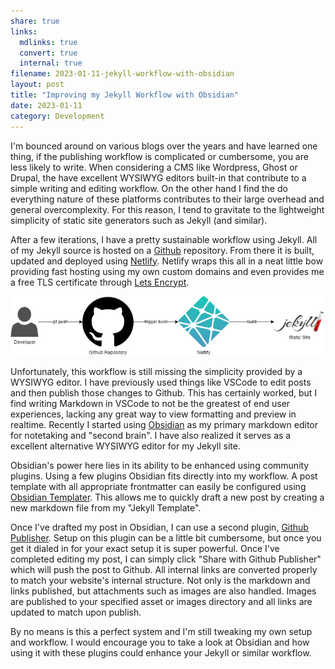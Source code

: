 ```yaml
---
share: true
links:
  mdlinks: true
  convert: true
  internal: true
filename: 2023-01-11-jekyll-workflow-with-obsidian
layout: post
title: "Improving my Jekyll Workflow with Obsidian"
date: 2023-01-11
category: Development
---
```


I'm bounced around on various blogs over the years and have learned one thing, if the publishing workflow is complicated or cumbersome, you are less likely to write.  When considering a CMS like Wordpress, Ghost or Drupal, the have excellent WYSIWYG editors built-in that contribute to a simple writing and editing workflow. On the other hand I find the do everything nature of these platforms contributes to their large overhead and general overcomplexity. For this reason, I tend to gravitate to the lightweight simplicity of static site generators such as Jekyll (and similar).  

After a few iterations, I have a pretty sustainable workflow using Jekyll. All of my Jekyll source is hosted on a [Github](https://github.com/acavella/cavella.com) repository. From there it is built, updated and deployed using [Netlify](https://netlify.com). Netlify wraps this all in a neat little bow providing fast hosting using my own custom domains and even provides me a free TLS certificate through [Lets Encrypt](https://letsencrypt.org). 

![jekyll-workflow.drawio.png](..//assets/images/jekyll-workflow.drawio.png)

Unfortunately, this workflow is still missing the simplicity provided by a WYSIWYG editor. I have previously used things like VSCode to edit posts and then publish those changes to Github.  This has certainly worked, but I find writing Markdown in VSCode to not be the greatest of end user experiences, lacking any great way to view formatting and preview in realtime. Recently I started using [Obsidian](https://obsidian.md/) as my primary markdown editor for notetaking and "second brain".  I have also realized it serves as a excellent alternative WYSIWYG editor for my Jekyll site. 

Obsidian's power here lies in its ability to be enhanced using community plugins. Using a few plugins Obsidian fits directly into my workflow.  A post template with all appropriate frontmatter can easily be configured using [Obsidian Templater](https://github.com/SilentVoid13/Templater). This allows me to quickly draft a new post by creating a new markdown file from my "Jekyll Template".

Once I've drafted my post in Obsidian, I can use a second plugin, [Github Publisher](https://github.com/ObsidianPublisher/obsidian-github-publisher). Setup on this plugin can be a little bit cumbersome, but once you get it dialed in for your exact setup it is super powerful. Once I've completed editing my post, I can simply click "Share with Github Publisher" which will push the post to Github.  All internal links are converted properly to match your website's internal structure. Not only is the markdown and links published, but attachments such as images are also handled.  Images are published to your specified asset or images directory and all links are updated to match upon publish.  

By no means is this a perfect system and I'm still tweaking my own setup and workflow. I would  encourage you to take a look at Obsidian and how using it with these plugins could enhance your Jekyll or similar workflow.  